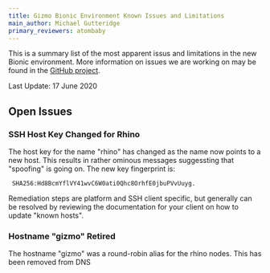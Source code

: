 ```yaml
---
title: Gizmo Bionic Environment Known Issues and Limitations
main_author: Michael Gutteridge
primary_reviewers: atombaby
---
```


This is a summary list of the most apparent issus and limitations in the new Bionic environment.  More information on issues we are working on may be found in the [GitHub project](https://github.com/FredHutch/scicomp-todo/projects/5).

Last Update: 17 June 2020

## Open Issues

### SSH Host Key Changed for Rhino

The host key for the name "rhino" has changed as the name now points to a new host.  This results in rather ominous messages suggessting that "spoofing" is going on.  The new key fingerprint is:

     SHA256:Hd8BcmYflVY41wvC6W0ati0Qhc8OrhfE0jbuPVvUuyg.

Remediation steps are platform and SSH client specific, but generally can be resolved by reviewing the documentation for your client on how to update "known hosts".

### Hostname "gizmo" Retired

The hostname "gizmo" was a round-robin alias for the rhino nodes.  This has been removed from DNS
